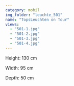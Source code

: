 ```yaml
---
category: mobil
img_folder: "leuchte_501"
name: "TopsLeuchten on Tour"
views:
  - "501-1.jpg"
  - "501-2.jpg"
  - "501-3.jpg"
  - "501-4.jpg"
---
```


Height: 130 cm

Width: 95 cm

Depth: 50 cm
